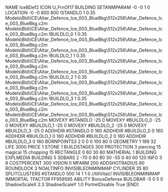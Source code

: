 NAME IceBDef2
ICON U_FrnOf17
BUILDING
SETANMPARAM -0 -0 1 0
LOCATION -0 -0 800 800
!STANDLO      1 0.35 Models\Bld\ICE\Altar_Defence_Ice_003_BlueBkg\512x256\Altar_Defence_Ice_003_BlueBkg.c2m Models\Bld\ICE\Altar_Defence_Ice_003_BlueBkg\512x256\Altar_Defence_Ice_003_BlueBkg.c2m
!BUILDLO_0    1 0.35 Models\Bld\ICE\Altar_Defence_Ice_003_BlueBkg\512x256\Altar_Defence_Ice_003_BlueBkg.c2m Models\Bld\ICE\Altar_Defence_Ice_003_BlueBkg\512x256\Altar_Defence_Ice_003_BlueBkg.c2m
!BUILDLO_1    1 0.35 Models\Bld\ICE\Altar_Defence_Ice_003_BlueBkg\512x256\Altar_Defence_Ice_003_BlueBkg.c2m Models\Bld\ICE\Altar_Defence_Ice_003_BlueBkg\512x256\Altar_Defence_Ice_003_BlueBkg.c2m
!BUILDLO_2    1 0.35 Models\Bld\ICE\Altar_Defence_Ice_003_BlueBkg\512x256\Altar_Defence_Ice_003_BlueBkg.c2m Models\Bld\ICE\Altar_Defence_Ice_003_BlueBkg\512x256\Altar_Defence_Ice_003_BlueBkg.c2m
!BUILDLO_3    1 0.35 Models\Bld\ICE\Altar_Defence_Ice_003_BlueBkg\512x256\Altar_Defence_Ice_003_BlueBkg.c2m Models\Bld\ICE\Altar_Defence_Ice_003_BlueBkg\512x256\Altar_Defence_Ice_003_BlueBkg.c2m
MOVEXY #STANDLO   -25 0
MOVEXY #BUILDLO_0 -25 0
MOVEXY #BUILDLO_1 -25 0
MOVEXY #BUILDLO_2 -25 0
MOVEXY #BUILDLO_3 -25 0
ADDHDIR #STANDLO 0 160
ADDHDIR #BUILDLO_0 0 160
ADDHDIR #BUILDLO_1 0 160
ADDHDIR #BUILDLO_2 0 160
ADDHDIR #BUILDLO_3 0 160
BORNPOINTS3 2 0 0 0 100 80 0
GEOMETRY 1 199 32
LIFE     3000
PRICE 1 STONE 1
BUILDSTAGES 300
PROTECTION 3 piercing 15 magical 15 chopping 15
RECTANGLE    0 60 30 80
MATHERIAL 1 BUILDING
EXPLMEDIA BUILDING 5
3DBARS 2 -70 0 60 80 30 -55 0 40 60 120
INFO 3 8
COSTPERCENT 300
VISION 0
MFARM 200
ADDSHOTRADIUS 80
ROUNDLOCK 3
NOALTINFO
INVISIBLEONMINIMAP
CYLINDER 35 80
SPLITCLUSTERS #STANDLO 500 14 1 1 0
//tillVital//
INVISIBLEONMINIMAP
IMMORTAL
TFACTOR FF959595
ABILITY BonusDefense
BUILDBAR -5 0 5 0
ShadowScaleX 2.3
ShadowScaleY 1.0
PortretDisable True
[END]
